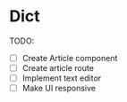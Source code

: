 # Dict

TODO:

- [ ] Create Article component
- [ ] Create article route
- [ ] Implement text editor
- [ ] Make UI responsive
